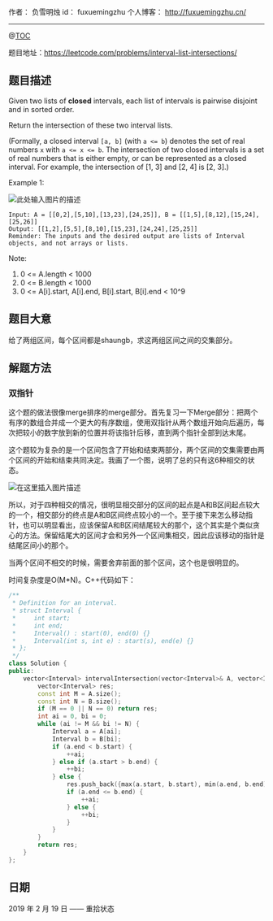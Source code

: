 
作者： 负雪明烛
id：	fuxuemingzhu
个人博客：	http://fuxuemingzhu.cn/

---
@[TOC](目录)


题目地址：https://leetcode.com/problems/interval-list-intersections/


## 题目描述

Given two lists of **closed** intervals, each list of intervals is pairwise disjoint and in sorted order.

Return the intersection of these two interval lists.

(Formally, a closed interval ``[a, b]`` (with ``a <= b``) denotes the set of real numbers ``x`` with ``a <= x <= b``.  The intersection of two closed intervals is a set of real numbers that is either empty, or can be represented as a closed interval.  For example, the intersection of [1, 3] and [2, 4] is [2, 3].)

 

Example 1:

![此处输入图片的描述][1]

    Input: A = [[0,2],[5,10],[13,23],[24,25]], B = [[1,5],[8,12],[15,24],[25,26]]
    Output: [[1,2],[5,5],[8,10],[15,23],[24,24],[25,25]]
    Reminder: The inputs and the desired output are lists of Interval objects, and not arrays or lists.
     

Note:

1. 0 <= A.length < 1000
1. 0 <= B.length < 1000
1. 0 <= A[i].start, A[i].end, B[i].start, B[i].end < 10^9

## 题目大意

给了两组区间，每个区间都是shaungb，求这两组区间之间的交集部分。

## 解题方法

### 双指针

这个题的做法很像merge排序的merge部分。首先复习一下Merge部分：把两个有序的数组合并成一个更大的有序数组，使用双指针从两个数组开始向后遍历，每次把较小的数字放到新的位置并将该指针后移，直到两个指针全部到达末尾。

这个题较为复杂的是一个区间包含了开始和结束两部分，两个区间的交集需要由两个区间的开始和结束共同决定。我画了一个图，说明了总的只有这6种相交的状态。

![在这里插入图片描述](https://img-blog.csdnimg.cn/2019021919441582.png?x-oss-process=image/watermark,type_ZmFuZ3poZW5naGVpdGk,shadow_10,text_aHR0cHM6Ly9ibG9nLmNzZG4ubmV0L2Z1eHVlbWluZ3podQ==,size_16,color_FFFFFF,t_70)

所以，对于四种相交的情况，很明显相交部分的区间的起点是A和B区间起点较大的一个，相交部分的终点是A和B区间终点较小的一个。至于接下来怎么移动指针，也可以明显看出，应该保留A和B区间结尾较大的那个，这个其实是个类似贪心的方法。保留结尾大的区间才会和另外一个区间集相交，因此应该移动的指针是结尾区间小的那个。

当两个区间不相交的时候，需要舍弃前面的那个区间，这个也是很明显的。

时间复杂度是O(M*N)。C++代码如下：


```cpp
/**
 * Definition for an interval.
 * struct Interval {
 *     int start;
 *     int end;
 *     Interval() : start(0), end(0) {}
 *     Interval(int s, int e) : start(s), end(e) {}
 * };
 */
class Solution {
public:
    vector<Interval> intervalIntersection(vector<Interval>& A, vector<Interval>& B) {
        vector<Interval> res;
        const int M = A.size();
        const int N = B.size();
        if (M == 0 || N == 0) return res;
        int ai = 0, bi = 0;
        while (ai != M && bi != N) {
            Interval a = A[ai];
            Interval b = B[bi];
            if (a.end < b.start) {
                ++ai;
            } else if (a.start > b.end) {
                ++bi;
            } else {
                res.push_back({max(a.start, b.start), min(a.end, b.end)});
                if (a.end <= b.end) {
                    ++ai;
                } else {
                    ++bi;
                }
            }
        }
        return res;
    }
};
```

## 日期

2019 年 2 月 19 日 —— 重拾状态


  [1]: https://assets.leetcode.com/uploads/2019/01/30/interval1.png
  [2]: https://images2015.cnblogs.com/blog/1024555/201612/1024555-20161218163120151-452283750.png
  [3]: https://images2015.cnblogs.com/blog/1024555/201612/1024555-20161218194508761-468169540.png
